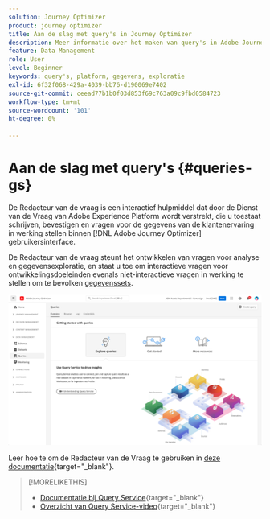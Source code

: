 ```yaml
---
solution: Journey Optimizer
product: journey optimizer
title: Aan de slag met query's in Journey Optimizer
description: Meer informatie over het maken van query's in Adobe Journey Optimizer
feature: Data Management
role: User
level: Beginner
keywords: query's, platform, gegevens, exploratie
exl-id: 6f32f068-429a-4039-bb76-d190069e7402
source-git-commit: ceead77b1b0f03d853f69c763a09c9fbd0584723
workflow-type: tm+mt
source-wordcount: '101'
ht-degree: 0%

---
```


# Aan de slag met query&#39;s {#queries-gs}

De Redacteur van de vraag is een interactief hulpmiddel dat door de Dienst van de Vraag van Adobe Experience Platform wordt verstrekt, die u toestaat schrijven, bevestigen en vragen voor de gegevens van de klantenervaring in werking stellen binnen [!DNL Adobe Journey Optimizer] gebruikersinterface.

De Redacteur van de vraag steunt het ontwikkelen van vragen voor analyse en gegevensexploratie, en staat u toe om interactieve vragen voor ontwikkelingsdoeleinden evenals niet-interactieve vragen in werking te stellen om te bevolken [gegevenssets](get-started-datasets.md).

![](assets/queries-home.png)

Leer hoe te om de Redacteur van de Vraag te gebruiken in [deze documentatie](https://experienceleague.adobe.com/docs/experience-platform/query/ui/user-guide.html?lang=nl-NL){target="_blank"}.

>[!MORELIKETHIS]
>
>* [Documentatie bij Query Service](https://experienceleague.adobe.com/docs/experience-platform/query/home.html?lang=nl){target="_blank"}
>* [Overzicht van Query Service-video](https://experienceleague.adobe.com/docs/platform-learn/tutorials/queries/understanding-query-service.html?lang=nl-NL){target="_blank"}
